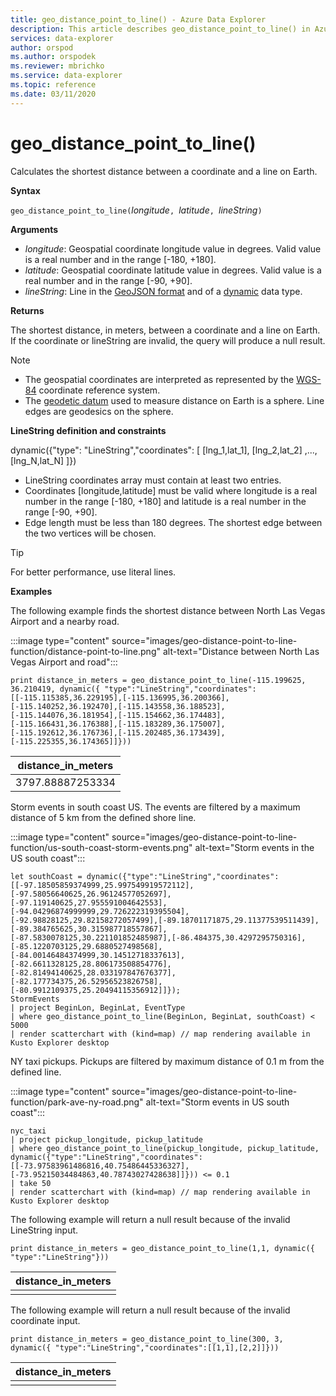 ```yaml
---
title: geo_distance_point_to_line() - Azure Data Explorer
description: This article describes geo_distance_point_to_line() in Azure Data Explorer.
services: data-explorer
author: orspod
ms.author: orspodek
ms.reviewer: mbrichko
ms.service: data-explorer
ms.topic: reference
ms.date: 03/11/2020
---
```

# geo_distance_point_to_line()

Calculates the shortest distance between a coordinate and a line on Earth.

**Syntax**

`geo_distance_point_to_line(`*longitude*`, `*latitude*`, `*lineString*`)`

**Arguments**

* *longitude*: Geospatial coordinate longitude value in degrees. Valid value is a real number and in the range [-180, +180].
* *latitude*: Geospatial coordinate latitude value in degrees. Valid value is a real number and in the range [-90, +90].
* *lineString*: Line in the [GeoJSON format](https://tools.ietf.org/html/rfc7946) and of a [dynamic](./scalar-data-types/dynamic.md) data type.

**Returns**

The shortest distance, in meters, between a coordinate and a line on Earth. If the coordinate or lineString are invalid, the query will produce a null result.

> [!NOTE]
> * The geospatial coordinates are interpreted as represented by the [WGS-84](https://earth-info.nga.mil/GandG/update/index.php?action=home) coordinate reference system.
> * The [geodetic datum](https://en.wikipedia.org/wiki/Geodetic_datum) used to measure distance on Earth is a sphere. Line edges are geodesics on the sphere.

**LineString definition and constraints**

dynamic({"type": "LineString","coordinates": [ [lng_1,lat_1], [lng_2,lat_2] ,..., [lng_N,lat_N] ]})

* LineString coordinates array must contain at least two entries.
* Coordinates [longitude,latitude] must be valid where longitude is a real number in the range [-180, +180] and latitude is a real number in the range [-90, +90].
* Edge length must be less than 180 degrees. The shortest edge between the two vertices will be chosen.

> [!TIP]
> For better performance, use literal lines.

**Examples**

The following example finds the shortest distance between North Las Vegas Airport and a nearby road.

:::image type="content" source="images/geo-distance-point-to-line-function/distance-point-to-line.png" alt-text="Distance between North Las Vegas Airport and road":::

```kusto
print distance_in_meters = geo_distance_point_to_line(-115.199625, 36.210419, dynamic({ "type":"LineString","coordinates":[[-115.115385,36.229195],[-115.136995,36.200366],[-115.140252,36.192470],[-115.143558,36.188523],[-115.144076,36.181954],[-115.154662,36.174483],[-115.166431,36.176388],[-115.183289,36.175007],[-115.192612,36.176736],[-115.202485,36.173439],[-115.225355,36.174365]]}))
```

| distance_in_meters |
|--------------------|
| 3797.88887253334   |

Storm events in south coast US. The events are filtered by a maximum distance of 5 km from the defined shore line.

:::image type="content" source="images/geo-distance-point-to-line-function/us-south-coast-storm-events.png" alt-text="Storm events in the US south coast":::

```kusto
let southCoast = dynamic({"type":"LineString","coordinates":[[-97.18505859374999,25.997549919572112],[-97.58056640625,26.96124577052697],[-97.119140625,27.955591004642553],[-94.04296874999999,29.726222319395504],[-92.98828125,29.82158272057499],[-89.18701171875,29.11377539511439],[-89.384765625,30.315987718557867],[-87.5830078125,30.221101852485987],[-86.484375,30.4297295750316],[-85.1220703125,29.6880527498568],[-84.00146484374999,30.14512718337613],[-82.6611328125,28.806173508854776],[-82.81494140625,28.033197847676377],[-82.177734375,26.52956523826758],[-80.9912109375,25.20494115356912]]});
StormEvents
| project BeginLon, BeginLat, EventType
| where geo_distance_point_to_line(BeginLon, BeginLat, southCoast) < 5000
| render scatterchart with (kind=map) // map rendering available in Kusto Explorer desktop
```

NY taxi pickups. Pickups are filtered by maximum distance of 0.1 m from the defined line.

:::image type="content" source="images/geo-distance-point-to-line-function/park-ave-ny-road.png" alt-text="Storm events in US south coast":::

```kusto
nyc_taxi
| project pickup_longitude, pickup_latitude
| where geo_distance_point_to_line(pickup_longitude, pickup_latitude, dynamic({"type":"LineString","coordinates":[[-73.97583961486816,40.75486445336327],[-73.95215034484863,40.78743027428638]]})) <= 0.1
| take 50
| render scatterchart with (kind=map) // map rendering available in Kusto Explorer desktop
```

The following example will return a null result because of the invalid LineString input.

```kusto
print distance_in_meters = geo_distance_point_to_line(1,1, dynamic({ "type":"LineString"}))
```

| distance_in_meters |
|--------------------|
|                    |

The following example will return a null result because of the invalid coordinate input.

```kusto
print distance_in_meters = geo_distance_point_to_line(300, 3, dynamic({ "type":"LineString","coordinates":[[1,1],[2,2]]}))
```

| distance_in_meters |
|--------------------|
|                    |
